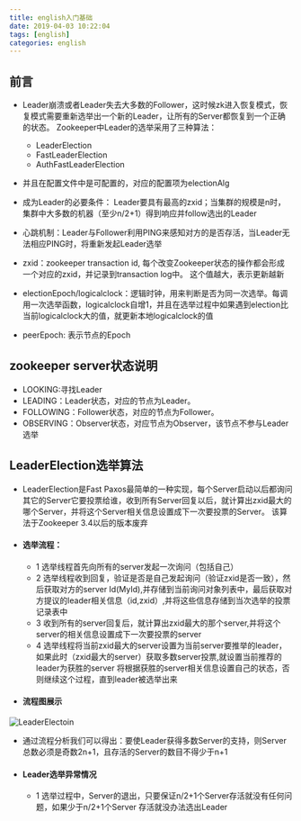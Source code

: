 ```yaml
---
title: english入门基础
date: 2019-04-03 10:22:04
tags: [english]
categories: english
---
```

## 前言
   - Leader崩溃或者Leader失去大多数的Follower，这时候zk进入恢复模式，恢复模式需要重新选举出一个新的Leader，让所有的Server都恢复到一个正确的状态。
   Zookeeper中Leader的选举采用了三种算法：
     - LeaderElection
     - FastLeaderElection
     - AuthFastLeaderElection
   - 并且在配置文件中是可配置的，对应的配置项为electionAlg
   
   - 成为Leader的必要条件： Leader要具有最高的zxid；当集群的规模是n时，集群中大多数的机器（至少n/2+1）得到响应并follow选出的Leader
   
   - 心跳机制：Leader与Follower利用PING来感知对方的是否存活，当Leader无法相应PING时，将重新发起Leader选举
   
   - zxid：zookeeper transaction id, 每个改变Zookeeper状态的操作都会形成一个对应的zxid，并记录到transaction log中。 这个值越大，表示更新越新
   
   - electionEpoch/logicalclock：逻辑时钟，用来判断是否为同一次选举。每调用一次选举函数，logicalclock自增1，并且在选举过程中如果遇到election比当前logicalclock大的值，就更新本地logicalclock的值

   - peerEpoch: 表示节点的Epoch
## zookeeper server状态说明
   - LOOKING:寻找Leader
   - LEADING：Leader状态，对应的节点为Leader。
   - FOLLOWING：Follower状态，对应的节点为Follower。
   - OBSERVING：Observer状态，对应节点为Observer，该节点不参与Leader选举
    
## LeaderElection选举算法
   - LeaderElection是Fast Paxos最简单的一种实现，每个Server启动以后都询问其它的Server它要投票给谁，收到所有Server回复以后，就计算出zxid最大的哪个Server，并将这个Server相关信息设置成下一次要投票的Server。
     该算法于Zookeeper 3.4以后的版本废弃
     
   - #### 选举流程：
     - 1 选举线程首先向所有的server发起一次询问（包括自己）
     - 2 选举线程收到回复，验证是否是自己发起询问（验证zxid是否一致），然后获取对方的server Id(MyId),并存储到当前询问对象列表中，最后获取对方提议的leader相关信息（id,zxid）,并将这些信息存储到当次选举的投票记录表中
     - 3 收到所有的server回复后，就计算出zxid最大的那个server,并将这个server的相关信息设置成下一次要投票的server
     - 4 选举线程将当前zxid最大的server设置为当前server要推举的leader，如果此时（zxid最大的server）获取多数server投票,就设置当前推荐的leader为获胜的server
         将根据获胜的server相关信息设置自己的状态，否则继续这个过程，直到leader被选举出来
   
   - #### 流程图展示      
   ![LeaderElectoin](LeaderElectoin.png "Optional title")
   - 通过流程分析我们可以得出：要使Leader获得多数Server的支持，则Server总数必须是奇数2n+1，且存活的Server的数目不得少于n+1
   
   - #### Leader选举异常情况
     - 1 选举过程中，Server的退出，只要保证n/2+1个Server存活就没有任何问题，如果少于n/2+1个Server 存活就没办法选出Leader
     
     
  
   